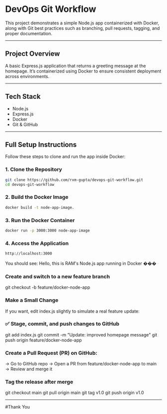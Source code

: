 # DevOps Git Workflow 

This project demonstrates a simple Node.js app containerized with Docker, along with Git best practices such as branching, pull requests, tagging, and proper documentation.

---

## Project Overview

A basic Express.js application that returns a greeting message at the homepage. It’s containerized using Docker to ensure consistent deployment across environments.

---

## Tech Stack

- Node.js
- Express.js
- Docker
- Git & GitHub

---

## Full Setup Instructions

Follow these steps to clone and run the app inside Docker:

### 1. Clone the Repository

```bash
git clone https://github.com/rxm-gupta/devops-git-workflow.git
cd devops-git-workflow
```
### 2. Build the Docker Image

```bash
docker build -t node-app-image.
```
### 3. Run the Docker Container

```bash
docker run -p 3000:3000 node-app-image
```

### 4. Access the Application

```bash
http://localhost:3000
```

You should see:
Hello, this is RAM's Node.js app running in Docker ���

### Create and switch to a new feature branch
git checkout -b feature/docker-node-app

### Make a Small Change
If you want, edit index.js slightly to simulate a real feature update:

### ✅ Stage, commit, and push changes to GitHub
git add index.js
git commit -m "Update: improved homepage message"
git push origin feature/docker-node-app

### Create a Pull Request (PR) on GitHub:
 → Go to GitHub repo
 → Open a PR from feature/docker-node-app to main
 → Review and merge it

### Tag the release after merge
git checkout main
git pull origin main
git tag v1.0
git push origin v1.0

---

#Thank You
